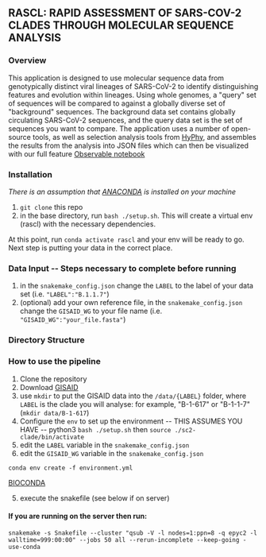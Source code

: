 ## RASCL: RAPID ASSESSMENT OF SARS-COV-2 CLADES THROUGH MOLECULAR SEQUENCE ANALYSIS

### Overview
This application is designed to use molecular sequence data from genotypically distinct viral lineages of SARS-CoV-2 to identify distinguishing features and evolution within lineages.
Using whole genomes, a "query" set of sequences will be compared to against a globally diverse set of "background" sequences. The background data set contains globally circulating SARS-CoV-2 sequences, and the query data set is the set of sequences you want to compare.
The application uses a number of open-source tools, as well as selection analysis tools from [HyPhy](hyphy.org), and assembles the results from the analysis into JSON files which can then be visualized with our full feature [Observable notebook](https://observablehq.com/@aglucaci/sars-cov-2-clades)

### Installation
*There is an assumption that [ANACONDA](https://anaconda.org/) is installed on your machine*

1. `git clone` this repo 
2. in the base directory, run `bash ./setup.sh`. This will create a virtual env (rascl) with the necessary dependencies.

At this point, run `conda activate rascl` and your env will be ready to go. Next step is putting your data in the correct place.

### Data Input -- Steps necessary to complete before running
1. in the `snakemake_config.json` change the `LABEL` to the label of your data set (i.e. `"LABEL":"B.1.1.7"`)
2. (optional) add your own reference file, in the `snakemake_config.json` change the `GISAID_WG` to your file name (i.e. `"GISAID_WG":"your_file.fasta"`) 


### Directory Structure 


### How to use the pipeline
1. Clone the repository
2. Download [GISAID](https://www.gisaid.org/) 
3. use `mkdir` to put the GISAID data into the `/data/{LABEL}` folder, where `LABEL` is the clade you will analyse: for example, "B-1-617" or "B-1-1-7" (`mkdir data/B-1-617`)
4. Configure the `env` to set up the environment -- THIS ASSUMES YOU HAVE -- python3 `bash ./setup.sh` then `source ./sc2-clade/bin/activate` 
5. edit the `LABEL` variable in the `snakemake_config.json`
6. edit the `GISAID_WG` variable in the `snakemake_config.json`

`conda env create -f environment.yml`

[BIOCONDA](https://bioconda.github.io/user/install.html)

5. execute the snakefile (see below if on server) 

#### If you are running on the server then run:
```
snakemake -s Snakefile --cluster "qsub -V -l nodes=1:ppn=8 -q epyc2 -l walltime=999:00:00" --jobs 50 all --rerun-incomplete --keep-going -use-conda
```



